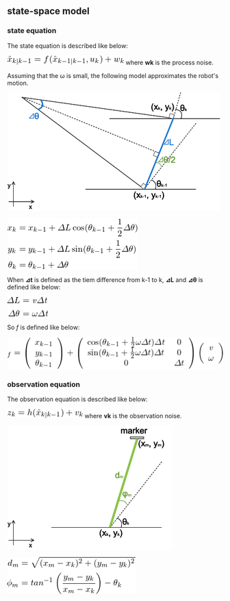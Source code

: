 ## state-space model
### state equation

The state equation is described like below:

![state_equation_0.png](images/state_equation_0.png)
where **wk** is the process noise.

Assuming that the ω is small, the following model approximates the robot's motion.

![state_model.png](images/state_model.png)

![state_equation_1.png](images/state_equation_1.png)

When **⊿t** is defined as the tiem difference from k-1 to k, **⊿L** and **⊿θ** is defined like below:

![state_equation_2.png](images/state_equation_2.png)

So *f* is defined like below:

![state_equation_3.png](images/state_equation_3.png)

### observation equation

The observation equation is described like below:

![observation_equation_0.png](images/observation_equation_0.png)
where **vk** is the observation noise.

![observation_model.png](images/observation_model.png)

![observation_equation_1.png](images/observation_equation_1.png)

